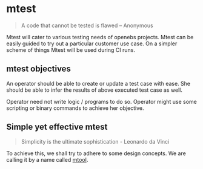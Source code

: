 # mtest

> A code that cannot be tested is flawed – Anonymous

Mtest will cater to various testing needs of openebs projects. Mtest can be 
easily guided to try out a particular customer use case. On a simpler scheme 
of things Mtest will be used during CI runs.

## mtest objectives

An operator should be able to create or update a test case with ease. She
should be able to infer the results of above executed test case as well. 

Operator need not write logic / programs to do so. Operator might use some scripting 
or binary commands to achieve her objective.

## Simple yet effective mtest

> Simplicity is the ultimate sophistication - Leonardo da Vinci

To achieve this, we shall try to adhere to some design concepts. We are calling
it by a name called [mtool](https://github.com/openebs/elves/tree/master/mtool). 
